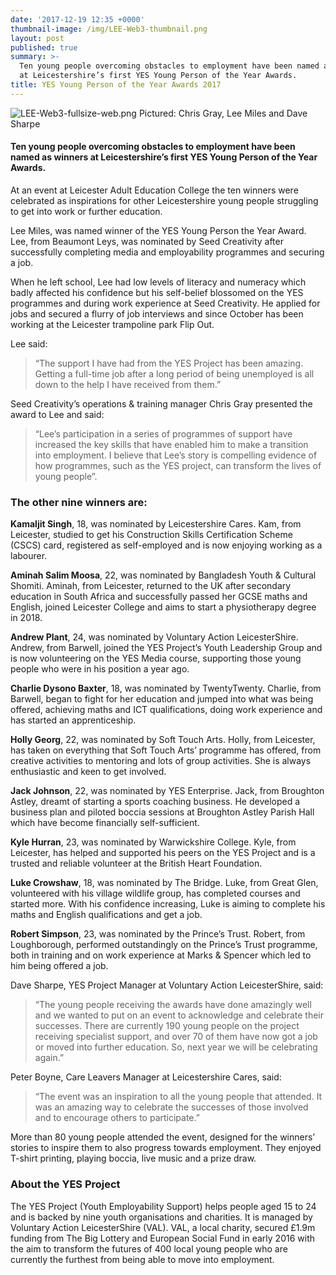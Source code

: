 ```yaml
---
date: '2017-12-19 12:35 +0000'
thumbnail-image: /img/LEE-Web3-thumbnail.png
layout: post
published: true
summary: >-
  Ten young people overcoming obstacles to employment have been named as winners
  at Leicestershire’s first YES Young Person of the Year Awards.
title: YES Young Person of the Year Awards 2017
---
```

![LEE-Web3-fullsize-web.png]({{site.baseurl}}/img/LEE-Web3-fullsize-web.png)
Pictured: Chris Gray, Lee Miles and Dave Sharpe 

#### Ten young people overcoming obstacles to employment have been named as winners at Leicestershire’s first YES Young Person of the Year Awards.

At an event at Leicester Adult Education College the ten winners were celebrated as inspirations for other Leicestershire young people struggling to get into work or further education.

Lee Miles, was named winner of the YES Young Person the Year Award. Lee, from Beaumont Leys, was nominated by Seed Creativity after successfully completing media and employability programmes and securing a job.

When he left school, Lee had low levels of literacy and numeracy which badly affected his confidence but his self-belief blossomed on the YES programmes and during work experience at Seed Creativity. He applied for jobs and secured a flurry of job interviews and since October has been working at the Leicester trampoline park Flip Out.

Lee said:

> “The support I have had from the YES Project has been amazing. Getting a full-time job after a long period of being unemployed is all down to the help I have received from them.”

Seed Creativity’s operations & training manager Chris Gray presented the award to Lee and said:

> “Lee’s participation in a series of programmes of support have increased the key skills that have enabled him to make a transition into employment. I believe that Lee’s story is compelling evidence of how programmes, such as the YES project, can transform the lives of young people”.

### The other nine winners are:

**Kamaljit Singh**, 18, was nominated by Leicestershire Cares. Kam, from Leicester, studied to get his Construction Skills Certification Scheme (CSCS) card, registered as self-employed and is now enjoying working as a labourer.

**Aminah Salim Moosa**, 22, was nominated by Bangladesh Youth & Cultural Shomiti. Aminah, from Leicester, returned to the UK after secondary education in South Africa and successfully passed her GCSE maths and English, joined Leicester College and aims to start a physiotherapy degree in 2018.

**Andrew Plant**, 24, was nominated by Voluntary Action LeicesterShire. Andrew, from Barwell, joined the YES Project’s Youth Leadership Group and is now volunteering on the YES Media course, supporting those young people who were in his position a year ago.

**Charlie Dysono Baxter**, 18, was nominated by TwentyTwenty. Charlie, from Barwell, began to fight for her education and jumped into what was being offered, achieving maths and ICT qualifications, doing work experience and has started an apprenticeship.

**Holly Georg**, 22, was nominated by Soft Touch Arts. Holly, from Leicester, has taken on everything that Soft Touch Arts’ programme has offered, from creative activities to mentoring and lots of group activities. She is always enthusiastic and keen to get involved.

**Jack Johnson**, 22, was nominated by YES Enterprise. Jack, from Broughton Astley, dreamt of starting a sports coaching business. He developed a business plan and piloted boccia sessions at Broughton Astley Parish Hall which have become financially self-sufficient.

**Kyle Hurran**, 23, was nominated by Warwickshire College. Kyle, from Leicester, has helped and supported his peers on the YES Project and is a trusted and reliable volunteer at the British Heart Foundation.

**Luke Crowshaw**, 18, was nominated by The Bridge. Luke, from Great Glen, volunteered with his village wildlife group, has completed courses and started more. With his confidence increasing, Luke is aiming to complete his maths and English qualifications and get a job.

**Robert Simpson**, 23, was nominated by the Prince’s Trust. Robert, from Loughborough, performed outstandingly on the Prince’s Trust programme, both in training and on work experience at Marks & Spencer which led to him being offered a job.

Dave Sharpe, YES Project Manager at Voluntary Action LeicesterShire, said: 

> “The young people receiving the awards have done amazingly well and we wanted to put on an event to acknowledge and celebrate their successes. There are currently 190 young people on the project receiving specialist support, and over 70 of them have now got a job or moved into further education. So, next year we will be celebrating again.”

Peter Boyne, Care Leavers Manager at Leicestershire Cares, said:

> “The event was an inspiration to all the young people that attended. It was an amazing way to celebrate the successes of those involved and to encourage others to participate.”

More than 80 young people attended the event, designed for the winners’ stories to inspire them to also progress towards employment. They enjoyed T-shirt printing, playing boccia, live music and a prize draw.

### About the YES Project

The YES Project (Youth Employability Support) helps people aged 15 to 24 and is backed by nine youth organisations and charities. It is managed by Voluntary Action LeicesterShire (VAL). VAL, a local charity, secured £1.9m funding from The Big Lottery and European Social Fund in early 2016 with the aim to transform the futures of 400 local young people who are currently the furthest from being able to move into employment.
